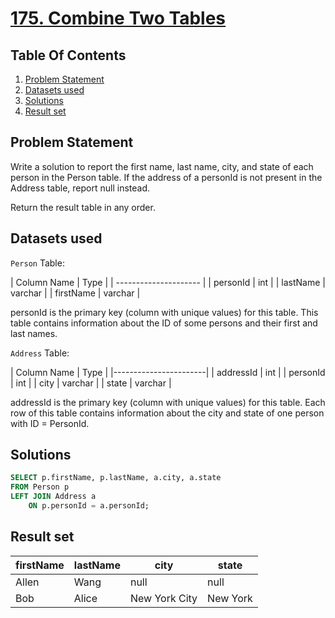 # [175. Combine Two Tables](https://leetcode.com/problems/combine-two-tables/description/)

## Table Of Contents
1. [Problem Statement]()
2. [Datasets used]()
3. [Solutions]()
4. [Result set]()

## Problem Statement

Write a solution to report the first name, last name, city, and state of each person in the Person table. If the address of a personId is not present in the Address table, report null instead.

Return the result table in any order.

## Datasets used

```Person``` Table:

| Column Name | Type    |
| --------------------- |
| personId    | int     |
| lastName    | varchar |
| firstName   | varchar |

personId is the primary key (column with unique values) for this table.
This table contains information about the ID of some persons and their first and last names.

```Address``` Table:

| Column Name | Type    |
|-----------------------|
| addressId   | int     |
| personId    | int     |
| city        | varchar |
| state       | varchar |

addressId is the primary key (column with unique values) for this table.
Each row of this table contains information about the city and state of one person with ID = PersonId.

## Solutions

```sql
SELECT p.firstName, p.lastName, a.city, a.state
FROM Person p
LEFT JOIN Address a
    ON p.personId = a.personId;
```

## Result set

| firstName | lastName | city          | state    |
| --------- | -------- | ------------- | -------- |
| Allen     | Wang     | null          | null     |
| Bob       | Alice    | New York City | New York |
